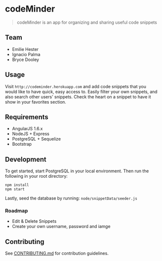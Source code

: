 # codeMinder

> codeMinder is an app for organizing and sharing useful code snippets

## Team

  - Emilie Hester
  - Ignacio Palma
  - Bryce Dooley

## Usage
Visit `http://codeminder.herokuapp.com` and add code snippets that you would like to have quick, easy access to. Easily filter your own snippets, and also search other users' snippets. Check the heart on a snippet to have it show in your favorites section.

## Requirements

- AngularJS 1.6.x
- NodeJS + Express
- PostgreSQL + Sequelize
- Bootstrap

## Development

To get started, start PostgreSQL in your local environment. Then run the following in your root directory:
```
npm install
npm start
```
Lastly, seed the database by running: 
```node/snippetData/seeder.js```

### Roadmap

- Edit & Delete Snippets
- Create your own username, password and iamge


## Contributing

See [CONTRIBUTING.md](CONTRIBUTING.md) for contribution guidelines.
